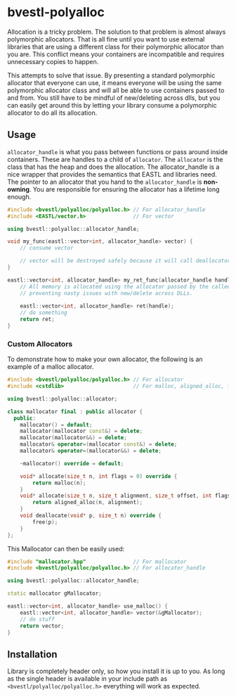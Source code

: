 # bvestl-polyalloc

Allocation is a tricky problem. The solution to that problem is almost always polymorphic allocators. That is all fine
until you want to use external libraries that are using a different class for their polymorphic allocator than you are.
This conflict means your containers are incompatible and requires unnecessary copies to happen.

This attempts to solve that issue. By presenting a standard polymorphic allocator that everyone can use, it means everyone
will be using the same polymorphic allocator class and will all be able to use containers passed to and from. You still
have to be mindful of new/deleting across dlls, but you can easily get around this by letting your library consume a
polymorphic allocator to do all its allocation.

## Usage

`allocator_handle` is what you pass between functions or pass around inside containers. These are handles to a child of
`allocator`. The `allocator` is the class that has the heap and does the allocation. The allocator_handle is a nice wrapper
that provides the semantics that EASTL and libraries need. The pointer to an allocator that you hand to the `allocator_handle`
is **non-owning**. You are responsible for ensuring the allocator has a lifetime long enough.

```cpp
#include <bvestl/polyalloc/polyalloc.h> // For allocator_handle
#include <EASTL/vector.h>               // For vector

using bvestl::polyalloc::allocator_handle;

void my_func(eastl::vector<int, allocator_handle> vector) {
    // consume vector

    // vector will be destroyed safely because it will call deallocator given to it at construction
}

eastl::vector<int, allocator_handle> my_ret_func(allocator_handle handle) {
    // All memory is allocated using the allocator passed by the callee
    // preventing nasty issues with new/delete across DLLs.
    
    eastl::vector<int, allocator_handle> ret(handle);
    // do something
    return ret;
}
```

### Custom Allocators

To demonstrate how to make your own allocator, the following is an example of a malloc allocator.

```cpp
#include <bvestl/polyalloc/polyalloc.h> // For allocator
#include <cstdlib>                      // For malloc, aligned_alloc, free

using bvestl::polyalloc::allocator;

class mallocator final : public allocator {
  public:
    mallocator() = default;
    mallocator(mallocator const&) = delete;
    mallocator(mallocator&&) = delete;
    mallocator& operator=(mallocator const&) = delete;
    mallocator& operator=(mallocator&&) = delete;

    ~mallocator() override = default;

    void* allocate(size_t n, int flags = 0) override {
        return malloc(n);
    }
    void* allocate(size_t n, size_t alignment, size_t offset, int flags = 0) override {
        return aligned_alloc(n, alignment);
    }
    void deallocate(void* p, size_t n) override {
        free(p);
    }
};
```

This Mallocator can then be easily used:

```cpp
#include "mallocator.hpp"               // For mallocator
#include <bvestl/polyalloc/polyalloc.h> // For allocator_handle

using bvestl::polyalloc::allocator_handle;

static mallocator gMallocator;

eastl::vector<int, allocator_handle> use_malloc() {
    eastl::vector<int, allocator_handle> vector(&gMallocator);
    // do stuff
    return vector;
}
```

## Installation

Library is completely header only, so how you install it is up to you. As long as the single header is available in your
include path as `<bvestl/polyalloc/polyalloc.h>` everything will work as expected.
